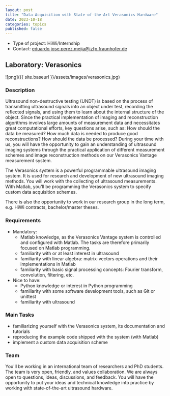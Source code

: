 ```yaml
---
layout: post
title: "Data Acquisition with State-of-the-Art Verasonics Hardware"
date: 2023-10-18
categories: topics
published: false
---
```


- Type of project: HiWi/Internship
- Contact: eduardo.jose.perez.mejia@izfp.fraunhofer.de

## Laboratory: Verasonics
![png]({{ site.baseurl }}/assets/images/verasonics.jpg)

### Description
Ultrasound non-destructive testing (UNDT) is based on the process of transmitting ultrasound signals into an object under test, recording the reflected signals, and using them to learn about the internal structure of the object. Since the practical implementation of imaging and reconstruction algorithms involves large amounts of measurement data and necessitates great computational efforts, key questions arise, such as: How should the data be measured? How much data is needed to produce good reconstructions? How should the data be processed? During your time with us, you will have the opportunity to gain an understanding of ultrasound imaging systems through the practical application of different measurement schemes and image reconstruction methods on our Verasonics Vantage measurement system.

The Verasonics system is a powerful programmable ultrasound imaging system. It is used for research and development of new ultrasound imaging methods. You will work with the collecting of ultrasound measurements. With Matlab, you'll be programming the Verasonics system to specify custom data acquisition schemes.

There is also the opportunity to work in our research group in the long term, e.g. HiWi contracts, bachelor/master theses.

### Requirements
* Mandatory:
  * Matlab knowledge, as the Verasonics Vantage system is controlled and configured with Matlab. The tasks are therefore primarily focused on Matlab programming.
  * familiarity with or at least interest in ultrasound
  * familiarity with linear algebra: matrix-vectors operations and their implementations in Matlab
  * familiarity with basic signal processing concepts: Fourier transform, convolution, filtering, etc.
* Nice to have:
  * Python knowledge or interest in Python programming
  * familiarity with some software development tools, such as Git or unittest
  * familiarity with ultrasound

### Main Tasks
* familiarizing yourself with the Verasonics system, its documentation and tutorials
* reproducing the example code shipped with the system (with Matlab)
* implement a custom data acquisition scheme

### Team
You'll be working in an international team of researchers and PhD students. The team is very open, friendly, and values collaboration. We are always open to questions, ideas, discussions, and feedback. You will have the opportunity to put your ideas and technical knowledge into practice by working with state-of-the-art ultrasound hardware.
